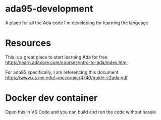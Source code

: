 # ada95-development
A place for all the Ada code I'm developing for learning the language

# Resources

This is a great place to start learning Ada for free
https://learn.adacore.com/courses/intro-to-ada/index.html

For ada95 specifically, I am referencing this document
https://www.cs.uni.edu/~mccormic/4740/guide-c2ada.pdf


# Docker dev container
Open this in VS Code and you can build and run the code without hassle
